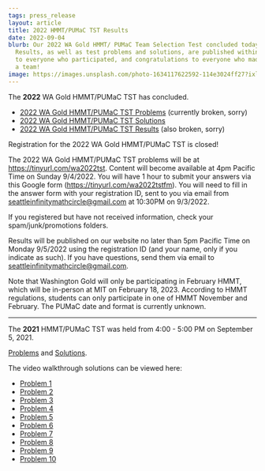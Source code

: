 ```yaml
---
tags: press_release
layout: article
title: 2022 HMMT/PUMaC TST Results
date: 2022-09-04
blurb: Our 2022 WA Gold HMMT/ PUMaC Team Selection Test concluded today.
  Results, as well as test problems and solutions, are published within. Thanks
  to everyone who participated, and congratulations to everyone who made it onto
  a team!
image: https://images.unsplash.com/photo-1634117622592-114e3024ff27?ixlib=rb-4.0.3&ixid=M3wxMjA3fDB8MHxwaG90by1wYWdlfHx8fGVufDB8fHx8fA%3D%3D&auto=format&fit=crop&w=1025&q=80
---
```


The **2022** WA Gold HMMT/PUMaC TST has concluded.

- [2022 WA Gold HMMT/PUMaC TST Problems](https://drive.google.com/file/d/1Azz4-0354FqT51KRzlHR4qTZwiUUUuGr/view?usp=sharing) (currently broken, sorry)
- [2022 WA Gold HMMT/PUMaC TST Solutions](https://drive.google.com/file/d/1LoaxykPAv_JmOE37MpRQDABSp1o2HwNt/view?usp=drive_link)
- [2022 WA Gold HMMT/PUMaC TST Results](https://docs.google.com/spreadsheets/d/1Jm9be4UB5qDz7NCNZdLCiWcPiXdU7gW19Mbzxod9gTI/edit#gid=0) (also broken, sorry)

Registration for the 2022 WA Gold HMMT/PUMaC TST is closed!

The 2022 WA Gold HMMT/PUMaC TST problems will be at https://tinyurl.com/wa2022tst. Content will become available at 4pm Pacific Time on Sunday 9/4/2022. You will have 1 hour to submit your answers via this Google form (https://tinyurl.com/wa2022tstfm). You will need to fill in the answer form with your registration ID, sent to you via email from seattleinfinitymathcircle@gmail.com at 10:30PM on 9/3/2022.

If you registered but have not received information, check your spam/junk/promotions folders.

Results will be published on our website no later than 5pm Pacific Time on Monday 9/5/2022 using the registration ID (and your name, only if you indicate as such). If you have questions, send them via email to seattleinfinitymathcircle@gmail.com.

Note that Washington Gold will only be participating in February HMMT, which will be in-person at MIT on February 18, 2023. According to HMMT regulations, students can only participate in one of HMMT November and February. The PUMaC date and format is currently unknown.

---

The **2021** HMMT/PUMaC TST was held from 4:00 - 5:00 PM on September 5, 2021.

[Problems](https://drive.google.com/file/d/10g8aiLwl2PVZFe_OuxAt1ZvHzTq2BClt/view) and [Solutions](https://drive.google.com/file/d/1nsd_XmOudGGIVezClPSB8XBs-scAzQfN/view).

The video walkthrough solutions can be viewed here:

- [Problem 1](https://youtu.be/knX67MAtJQs)
- [Problem 2](https://youtu.be/rFQ_B6igUSQ)
- [Problem 3](https://youtu.be/Ae0tSAGnv7E)
- [Problem 4](https://youtu.be/IivOyVdXAEM)
- [Problem 5](https://youtu.be/OIuTf_dWC8Q)
- [Problem 6](https://youtu.be/RFwMgQolq_s)
- [Problem 7](https://youtu.be/CTFgK865lzE)
- [Problem 8](https://youtu.be/u_6ESMimI74)
- [Problem 9](https://youtu.be/o3P4SqqiNL4)
- [Problem 10](https://youtu.be/H4qLFJzsUhg)
